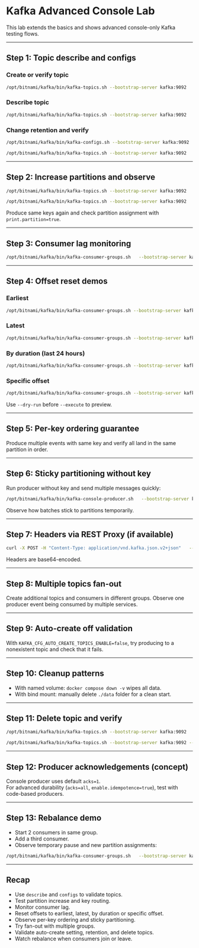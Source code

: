 # Kafka Advanced Console Lab

This lab extends the basics and shows advanced console-only Kafka testing flows.

---

## Step 1: Topic describe and configs

### Create or verify topic

```bash
/opt/bitnami/kafka/bin/kafka-topics.sh --bootstrap-server kafka:9092   --create --topic onboarding-requested --partitions 1 --replication-factor 1
```

### Describe topic

```bash
/opt/bitnami/kafka/bin/kafka-topics.sh --bootstrap-server kafka:9092   --describe --topic onboarding-requested
```

### Change retention and verify

```bash
/opt/bitnami/kafka/bin/kafka-configs.sh --bootstrap-server kafka:9092   --alter --entity-type topics --entity-name onboarding-requested   --add-config retention.ms=60000

/opt/bitnami/kafka/bin/kafka-topics.sh --bootstrap-server kafka:9092   --describe --topic onboarding-requested
```

---

## Step 2: Increase partitions and observe

```bash
/opt/bitnami/kafka/bin/kafka-topics.sh --bootstrap-server kafka:9092   --alter --topic onboarding-requested --partitions 3

/opt/bitnami/kafka/bin/kafka-topics.sh --bootstrap-server kafka:9092   --describe --topic onboarding-requested
```

Produce same keys again and check partition assignment with `print.partition=true`.

---

## Step 3: Consumer lag monitoring

```bash
/opt/bitnami/kafka/bin/kafka-consumer-groups.sh   --bootstrap-server kafka:9092   --describe --group group-kyc
```

---

## Step 4: Offset reset demos

### Earliest

```bash
/opt/bitnami/kafka/bin/kafka-consumer-groups.sh --bootstrap-server kafka:9092   --group group-kyc --topic onboarding-requested   --reset-offsets --to-earliest --execute
```

### Latest

```bash
/opt/bitnami/kafka/bin/kafka-consumer-groups.sh --bootstrap-server kafka:9092   --group group-kyc --topic onboarding-requested   --reset-offsets --to-latest --execute
```

### By duration (last 24 hours)

```bash
/opt/bitnami/kafka/bin/kafka-consumer-groups.sh --bootstrap-server kafka:9092   --group group-kyc --topic onboarding-requested   --reset-offsets --by-duration PT24H --execute
```

### Specific offset

```bash
/opt/bitnami/kafka/bin/kafka-consumer-groups.sh --bootstrap-server kafka:9092   --group group-kyc --topic onboarding-requested:0   --reset-offsets --to-offset 10 --execute
```

Use `--dry-run` before `--execute` to preview.

---

## Step 5: Per-key ordering guarantee

Produce multiple events with same key and verify all land in the same partition in order.

---

## Step 6: Sticky partitioning without key

Run producer without key and send multiple messages quickly:

```bash
/opt/bitnami/kafka/bin/kafka-console-producer.sh   --bootstrap-server kafka:9092 --topic onboarding-requested
```

Observe how batches stick to partitions temporarily.

---

## Step 7: Headers via REST Proxy (if available)

```bash
curl -X POST -H "Content-Type: application/vnd.kafka.json.v2+json"   --data '{"records":[{"value":{"e":"x"},"headers":[{"key":"traceId","value":"dHJhY2Ux"}]}]}'   http://localhost:8082/topics/onboarding-requested
```

Headers are base64-encoded.

---

## Step 8: Multiple topics fan-out

Create additional topics and consumers in different groups. Observe one producer event being consumed by multiple services.

---

## Step 9: Auto-create off validation

With `KAFKA_CFG_AUTO_CREATE_TOPICS_ENABLE=false`, try producing to a nonexistent topic and check that it fails.

---

## Step 10: Cleanup patterns

- With named volume: `docker compose down -v` wipes all data.
- With bind mount: manually delete `./data` folder for a clean start.

---

## Step 11: Delete topic and verify

```bash
/opt/bitnami/kafka/bin/kafka-topics.sh --bootstrap-server kafka:9092   --delete --topic onboarding-requested

/opt/bitnami/kafka/bin/kafka-topics.sh --bootstrap-server kafka:9092 --list
```

---

## Step 12: Producer acknowledgements (concept)

Console producer uses default `acks=1`.  
For advanced durability (`acks=all`, `enable.idempotence=true`), test with code-based producers.

---

## Step 13: Rebalance demo

- Start 2 consumers in same group.
- Add a third consumer.
- Observe temporary pause and new partition assignments:

```bash
/opt/bitnami/kafka/bin/kafka-consumer-groups.sh   --bootstrap-server kafka:9092   --describe --group group-kyc
```

---

## Recap

- Use `describe` and `configs` to validate topics.
- Test partition increase and key routing.
- Monitor consumer lag.
- Reset offsets to earliest, latest, by duration or specific offset.
- Observe per-key ordering and sticky partitioning.
- Try fan-out with multiple groups.
- Validate auto-create setting, retention, and delete topics.
- Watch rebalance when consumers join or leave.
